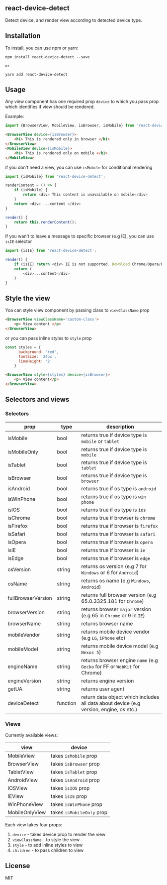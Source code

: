 ## react-device-detect

Detect device, and render view according to detected device type.

## Installation
To install, you can use npm or yarn: 

```
npm install react-device-detect --save

or

yarn add react-device-detect
```

## Usage

Any view component has one required prop `device` to which you pass prop which identifies if view should be rendered.

Example: 

```javascript
import {BrowserView, MobileView, isBrowser, isMobile} from 'react-device-detect'
```
```html
<BrowserView device={isBrowser}>
    <h1> This is rendered only in browser </h1>
</BrowserView>
<MobileView device={isMobile}>
    <h1> This is rendered only on mobile </h1>
</MobileView>
```
if you don't need a view, you can use `isMobile` for conditional rendering
```javascript
import {isMobile} from 'react-device-detect';

renderContent = () => {
    if (isMobile) {
        return <div> This content is unavailable on mobile</div>
    }
    return <div> ...content </div>
}

render() {
    return this.renderContent();
}
```

If you wan't to leave a message to specific browser (e.g IE), you can use `isIE` selector

```javascript
import {isIE} from 'react-device-detect';

render() {
    if (isIE) return <div> IE is not supported. Download Chrome/Opera/Firefox </div>
    return (
        <div>...content</div>
    )
}
```

## Style the view

Yoa can style view component by passing class to `viewClassName` prop

```html
<BrowserView viewClassName='custom-class'>
    <p> View content </p>
</BrowserView>
```

or you can pass inline styles to `style` prop
```javascript
const styles = {
      background: 'red',
      fontSize: '24px',
      lineHeight: '2'
    }
```
```html
<BrowserView style={styles} device={isBrowser}>
    <p> View content</p>
</BrowserView>
```
## Selectors and views

### Selectors
|     prop     | type |                    description                       |
|--------------|------|------------------------------------------------------|
| isMobile     | bool | returns true if device type is `mobile` or `tablet` |
| isMobileOnly | bool | returns true if device type is `mobile`              |
| isTablet     | bool | returns true if device type is `tablet`              |
| isBrowser    | bool | returns true if device type is `browser`             |
| isAndroid    | bool | returns true if os type is `android`                 |
| isWinPhone   | bool | returns true if os type is `win phone`               |
| isIOS        | bool | returns true if os type is `ios`                     |
| isChrome     | bool | returns true if browser is `chrome`                  |
| isFirefox    | bool | returns true if browser is `firefox`                 |
| isSafari     | bool | returns true if browser is `safari`                  |
| isOpera      | bool | returns true if browser is `opera`                   |
| isIE         | bool | returns true if browser is `ie`                      |
| isEdge         | bool | returns true if browser is `edge`                      |
| osVersion    | string | returns os version (e.g 7 for `Windows` or 6 for `Android`)|
| osName       | string | returns os name (e.g `Windows`, `Android`) |
| fullBrowserVersion | string | returns full browser version (e.g 65.0.3325.181 for `Chrome`) | 
| browserVersion | string | returns browser `major` version (e.g 65 in `Chrome` or 9 in `IE`) |
| browserName | string | returns browser name |
| mobileVendor | string | returns mobile device vendor (e.g `LG`, `iPhone` etc) |
| mobileModel | string | returns mobile device model (e.g `Nexus 5`) |
| engineName | string | returns browser engine `name` (e.g `Gecko` for FF or `WebKit` for Chrome) |
| engineVersion | string | returns engine version |
| getUA | string | returns user agent | 
| deviceDetect | function | return data object which includes all data about device (e.g version, engine, os etc.) | 

### Views 

Currently available views:

|     view       |      device                  |
|----------------|------------------------------|
| MobileView     | takes `isMobile` prop        |
| BrowserView    | takes `isBrowser` prop       |
| TabletView     | takes `isTablet` prop        |
| AndroidView    | takes `isAndroid` prop       |
| IOSView        | takes `isIOS` prop           |
| IEView         | takes `isIE` prop            |
| WinPhoneView   | takes `isWinPhone` prop      |
| MobileOnlyView | takes `isMobileOnly` prop    |

Each view takes four props:

1. `device` - takes device prop to render the view
2. `viewClassName` - to style the view
3. `style` - to add inline styles to view
4. `children` - to pass children to view

## License

MIT